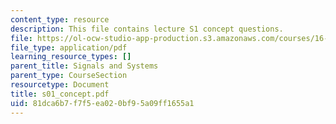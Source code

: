 ```yaml
---
content_type: resource
description: This file contains lecture S1 concept questions.
file: https://ol-ocw-studio-app-production.s3.amazonaws.com/courses/16-01-unified-engineering-i-ii-iii-iv-fall-2005-spring-2006/81dca6b7f7f5ea020bf95a09ff1655a1_s01_concept.pdf
file_type: application/pdf
learning_resource_types: []
parent_title: Signals and Systems
parent_type: CourseSection
resourcetype: Document
title: s01_concept.pdf
uid: 81dca6b7-f7f5-ea02-0bf9-5a09ff1655a1
---
```

